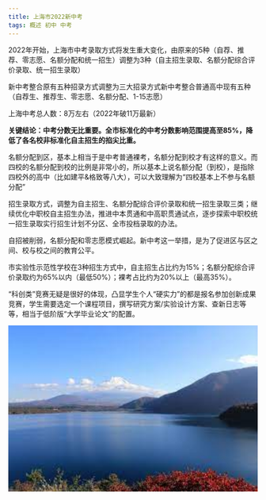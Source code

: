 ```yaml
---
title: 上海市2022新中考
tags: 概述 初中 中考
---
```

2022年开始，上海市中考录取方式将发生重大变化，由原来的5种（自荐、推荐、零志愿、名额分配和统一招生）调整为3种（自主招生录取、名额分配综合评价录取、统一招生录取）

新中考整合原有五种招录方式调整为三大招录方式新中考整合普通高中现有五种（自荐生、推荐生、零志愿、名额分配、1-15志愿）

上海中考总人数：8万左右（2022年破11万最新）

**关键结论：中考分数无比重要。全市标准化的中考分数影响范围提高至85%，降低了各名校非标准化自主招生的掐尖比重。**

名额分配到区，基本上相当于是中考普通裸考，名额分配到校才有这样的意义。而四校的名额分配到校的比例是非常小的，所以基本上说名额分配（到校），是指除四校外的高中（比如建平&格致等八大），可以大致理解为“四校基本上不参与名额分配”

招生录取方式，调整为自主招生、名额分配综合评价录取和统一招生录取三类；继续优化中职校自主招生办法，推进中本贯通和中高职贯通试点，逐步探索中职校统一招生录取实行招生计划不分区、全市投档录取的办法。

自招被削弱，名额分配和零志愿模式崛起。新中考这一举措，是为了促进区与区之间、校与校之间的教育公平。

市实验性示范性学校在3种招生方式中，自主招生占比约为15%；名额分配综合评价录取约为65%以内（最低50%）；裸考占比约为20%以上（最高35%）。

“科创类”竞赛无疑是很好的体现，凸显学生个人“硬实力”的都是报名参加创新成果竞赛，学生需要选定一个课程项目，撰写研究方案/实验设计方案、查新日志等等，相当于低阶版“大学毕业论文”的配置。


![Alt标题](/assets/images/1/1.png)

